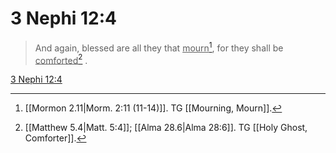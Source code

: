 # 3 Nephi 12:4

> And again, blessed are all they that <u>mourn</u>[^a], for they shall be <u>comforted</u>[^b] .

[3 Nephi 12:4](https://www.churchofjesuschrist.org/study/scriptures/bofm/3-ne/12?lang=eng&id=p4#p4)


[^a]: [[Mormon 2.11|Morm. 2:11 (11-14)]]. TG [[Mourning, Mourn]].
[^b]: [[Matthew 5.4|Matt. 5:4]]; [[Alma 28.6|Alma 28:6]]. TG [[Holy Ghost, Comforter]].
